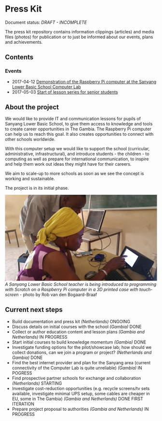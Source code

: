 # Press Kit

Document status: *DRAFT - INCOMPLETE*

The press kit repository contains information clippings (articles) and media files (photos) for publication or to just be informed about our events, plans and achievements.


## Contents

### Events

- 2017-04-12 [Demonstration of the Raspberry Pi computer at the Sanyang Lower Basic School Computer Lab](20170412-sanyang-computer-lab-raspberrypi-demonstration)
- 2017-05-03 [Start of lesson series for senior students](20170503-start-of-lesson-series)

## About the project

We would like to provide IT and communication lessons for pupils of Sanyang Lower Basic School,
to give them access to knowledge and tools to create career opportunities in The Gambia.
The Raspberry Pi computer can help us to reach this goal. It also creates opportunities to
connect with other schools worldwide.

With this computer setup we would like to support the school (curricular, administrative,
infrastructural), and introduce students - the children - to computing as well as prepare
for international communication, to inspire and help them work out ideas they might
have for their careers.

We aim to scale-up to more schools as soon as we see the concept is working and sustainable.

The project is in its initial phase.

![A Sanyang Lower Basic School teacher is being introduced to programming with Sratch on a Raspberry Pi computer in a 3D printed case with touch-screen - photo by Rob van den Bogaard-Braaf](media/20170411_135732_web.jpg)
*A Sanyang Lower Basic School teacher is being introduced to programming with Scratch on a Raspberry Pi computer in a 3D printed case with touch-screen* - photo by Rob van den Bogaard-Braaf

## Current next steps

- Build documentation and press kit *(Netherlands)* ONGOING
- Discuss details on initial courses with the school *(Gambia)* DONE
- Collect or author education content and lesson plans *(Gambia and Netherlands)* IN PROGRESS
- Start initial courses to build knowledge momentum *(Gambia)* DONE
- Investigate funding options for the pilot/showcase lab; how should we collect donations, can we join a program or project? *(Netherlands and Gambia)* DONE
- Find the best internet provider and plan for the Sanyang area (current connectivity of the Computer Lab is quite unreliable) *(Gambia)* IN POGRESS
- Find prospective partner schools for exchange and collaboration *(Netherlands)* STARTING
- Investigate cost-reduction opportunities (e.g. recycle screens/tv sets available, investigate minimal UPS setup, some cables are cheaper in EU, some in The Gambia) *(Gambia and Netherlands)* DONE FIRST ITERATION
- Prepare project proposal to authorities *(Gambia and Netherlands)* IN PROGRESS
